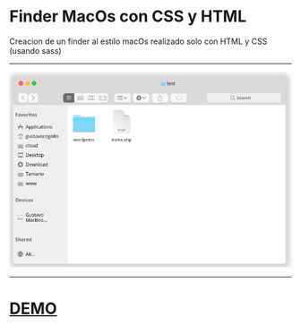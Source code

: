 <!-- header -->
# Finder MacOs con CSS y HTML

Creacion de un finder al estilo macOs realizado solo con HTML y CSS (usando sass)

---

![finder imagen](finder.png "finder")

---

# [DEMO](https://gac982.github.io/finder_mac_css.github.io/ "demo")
